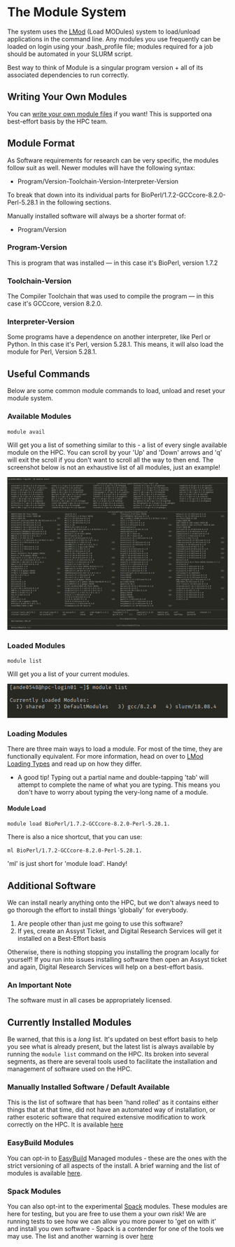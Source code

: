 # The Module System

The system uses the [LMod](https://lmod.readthedocs.io/en/latest/) (Load MODules) system to load/unload applications in the command line. Any modules you use frequently can be loaded on login using your .bash_profile file; modules required for a job should be automated in your SLURM script.

Best way to think of Module is a singular program version + all of its associated dependencies to run correctly.

## Writing Your Own Modules

You can [write your own module files](https://lmod.readthedocs.io/en/latest/015_writing_modules.html#) if you want! This is supported ona best-effort basis by the HPC team.

## Module Format

As Software requirements for research can be very specific, the modules follow suit as well. Newer modules will have the following syntax:

- Program/Version-Toolchain-Version-Interpreter-Version

To break that down into its individual parts for BioPerl/1.7.2-GCCcore-8.2.0-Perl-5.28.1 in the following sections. 

Manually installed software will always be a shorter format of:

- Program/Version

### Program-Version

This is program that was installed — in this case it's BioPerl, version 1.7.2

### Toolchain-Version

The Compiler Toolchain that was used to compile the program — in this case it's GCCcore, version 8.2.0.

### Interpreter-Version

Some programs have a dependence on another interpreter, like Perl or Python. In this case it's Perl, version 5.28.1. This means, it will also load the module for Perl, Version 5.28.1.

## Useful Commands

Below are some common module commands to load, unload and reset your module system.

### Available Modules

    module avail

Will get you a list of something similar to this - a list of every single available module on the HPC. You can scroll by your 'Up' and 'Down' arrows and 'q' will exit the scroll if you don't want to scroll all the way to then end. The screenshot below is not an exhaustive list of all modules, just an example!

![](../_static/moduleAvailExampleList.png)

### Loaded Modules

    module list

Will get you a list of your current modules.

![](../_static/moduleListExample.png)

### Loading Modules

There are three main ways to load a module. For most of the time, they are functionally equivalent. For more information, head on over to [LMod Loading Types](https://lmod.readthedocs.io/en/latest/010_user.html) and read up on how they differ.

- A good tip! Typing out a partial name and double-tapping 'tab' will attempt to complete the name of what you are typing. This means you don't have to worry about typing the very-long name of a module.

#### Module Load

    module load BioPerl/1.7.2-GCCcore-8.2.0-Perl-5.28.1.

There is also a nice shortcut, that you can use:

    ml BioPerl/1.7.2-GCCcore-8.2.0-Perl-5.28.1.

'ml' is just short for 'module load'. Handy!

## Additional Software

We can install nearly anything onto the HPC, but we don't always need to go thorough the effort to install things 'globally' for everybody.

1. Are people other than just me going to use this software?
2. If yes, create an Assyst Ticket, and Digital Research Services will get it installed on a Best-Effort basis

Otherwise, there is nothing stopping you installing the program locally for yourself! If you run into issues installing software then open an Assyst ticket and again, Digital Research Services will help on a best-effort basis.

### An Important Note

The software must in all cases be appropriately licensed.

## Currently Installed Modules

Be warned, that this is a _long_ list. It's updated on best effort basis to help you see what is already present, but the latest list is always available by running the `module list` command on the HPC. Its broken into several segments, as there are several tools used to facilitate the installation and management of software used on the HPC.

### Manually Installed Software / Default Available

This is the list of software that has been 'hand rolled' as it contains either things that at that time, did not have an automated way of installation, or rather esoteric software that required extensive modification to work correctly on the HPC. It is available [here](ManuallyInstalled.md)

### EasyBuild Modules

You can opt-in to [EasyBuild](https://easybuild.readthedocs.io/en/latest/#) Managed modules - these are the ones with the strict versioning of all aspects of the install. A brief warning and the list of modules is available [here](EasyBuildModules.md).

### Spack Modules

You can also opt-int to the experimental [Spack](https://spack.io/) modules. These modules are here for testing, but you are free to use them a your own risk! We are running tests to see how we can allow you more power to 'get on with it' and install you own software - Spack is a contender for one of the tools we may use. The list and another warning is over [here](SpackModules.md)
